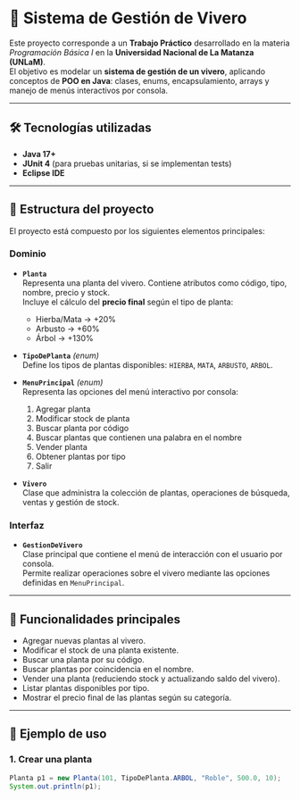 # 🌱 Sistema de Gestión de Vivero

Este proyecto corresponde a un **Trabajo Práctico** desarrollado en la materia *Programación Básica I* en la **Universidad Nacional de La Matanza (UNLaM)**.  
El objetivo es modelar un **sistema de gestión de un vivero**, aplicando conceptos de **POO en Java**: clases, enums, encapsulamiento, arrays y manejo de menús interactivos por consola.

---

## 🛠️ Tecnologías utilizadas
- **Java 17+**
- **JUnit 4** (para pruebas unitarias, si se implementan tests)
- **Eclipse IDE**

---

## 📂 Estructura del proyecto

El proyecto está compuesto por los siguientes elementos principales:

### Dominio
- **`Planta`**  
  Representa una planta del vivero. Contiene atributos como código, tipo, nombre, precio y stock.  
  Incluye el cálculo del **precio final** según el tipo de planta:
  - Hierba/Mata → +20%
  - Arbusto → +60%
  - Árbol → +130%

- **`TipoDePlanta`** *(enum)*  
  Define los tipos de plantas disponibles: `HIERBA`, `MATA`, `ARBUSTO`, `ARBOL`.

- **`MenuPrincipal`** *(enum)*  
  Representa las opciones del menú interactivo por consola:
  1. Agregar planta  
  2. Modificar stock de planta  
  3. Buscar planta por código  
  4. Buscar plantas que contienen una palabra en el nombre  
  5. Vender planta  
  6. Obtener plantas por tipo  
  99. Salir  

- **`Vivero`**  
  Clase que administra la colección de plantas, operaciones de búsqueda, ventas y gestión de stock.

### Interfaz
- **`GestionDeVivero`**  
  Clase principal que contiene el menú de interacción con el usuario por consola.  
  Permite realizar operaciones sobre el vivero mediante las opciones definidas en `MenuPrincipal`.

---

## 🚀 Funcionalidades principales
- Agregar nuevas plantas al vivero.
- Modificar el stock de una planta existente.
- Buscar una planta por su código.
- Buscar plantas por coincidencia en el nombre.
- Vender una planta (reduciendo stock y actualizando saldo del vivero).
- Listar plantas disponibles por tipo.
- Mostrar el precio final de las plantas según su categoría.

---

## 📖 Ejemplo de uso

### 1. Crear una planta
```java
Planta p1 = new Planta(101, TipoDePlanta.ARBOL, "Roble", 500.0, 10);
System.out.println(p1);
